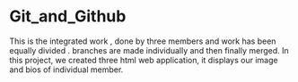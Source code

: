 # Git_and_Github
This is the integrated work , done by three members and work has been equally divided .
branches are made individually and then finally merged.
In this project, we created  three html web application, it displays our image and bios of individual member.

